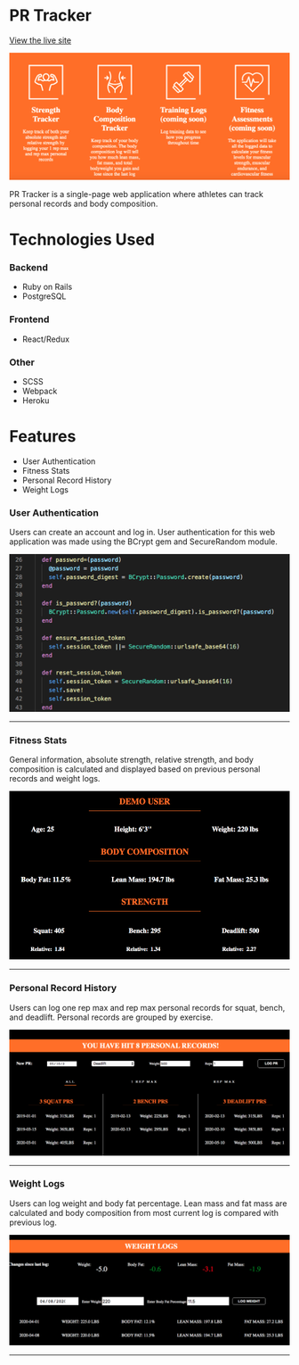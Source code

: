 # PR Tracker
[View the live site](https://personal-record-tracker.herokuapp.com/)

![Alt text](readme_images/home.png)

PR Tracker is a single-page web application where athletes can track personal records and body composition.

# Technologies Used
### Backend
* Ruby on Rails
* PostgreSQL
### Frontend
* React/Redux
### Other
* SCSS
* Webpack
* Heroku

# Features
* User Authentication
* Fitness Stats
* Personal Record History
* Weight Logs

### User Authentication
Users can create an account and log in. User authentication for this web application was made using the BCrypt gem and SecureRandom module. 

![Alt text](readme_images/user-auth.png)
***

### Fitness Stats
General information, absolute strength, relative strength, and body composition is calculated and displayed based on previous personal records and weight logs.

![Alt text](readme_images/stats.png)
***

### Personal Record History
Users can log one rep max and rep max personal records for squat, bench, and deadlift. Personal records are grouped by exercise.

![Alt text](readme_images/prs.png)
***

### Weight Logs
Users can log weight and body fat percentage. Lean mass and fat mass are calculated and body composition from most current log is compared with previous log. 

![Alt text](readme_images/weight.png)
***


